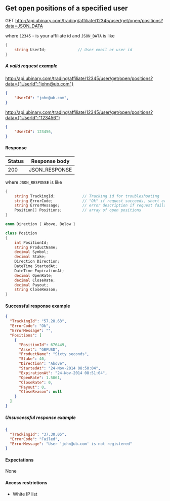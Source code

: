 ﻿## Get open positions of a specified user

GET http://api.ubinary.com/trading/affiliate/12345/user/get/open/positions?data=JSON_DATA

where `12345` - is your affiliate id and `JSON_DATA` is like

```C#
{
    string UserId;              // User email or user id
}
```

##### A valid request example

http://api.ubinary.com/trading/affiliate/12345/user/get/open/positions?data={"UserId":"john@ub.com"} 

```json
{
    "UserId": "john@ub.com",
}
```

http://api.ubinary.com/trading/affiliate/12345/user/get/open/positions?data={"UserId":"123456"} 

```json
{
    "UserId": 123456,
}
```

#### Response

Status | Response body
-------|--------------
200    | JSON_RESPONSE

where `JSON_RESPONSE` is like

```C#
{
    string TrackingId;            // Tracking id for troubleshooting
    string ErrorCode;             // "Ok" if request succeeds, short error code if request fails
    string ErrorMessage;          // error description if request fails
    Position[] Positions;         // array of open positions
}

enum Direction { Above, Below }

class Position
{
    int PositionId;
    string ProductName;
    decimal Symbol;
    decimal Stake;
    Direction Direction;
    DateTime StartedAt;
    DateTime ExpirationAt;
    decimal OpenRate;
    decimal CloseRate;
    decimal Payout;
    string CloseReason;
}
```

#### Successful response example

```json
{
  "TrackingId": "57.28.63",
  "ErrorCode": "Ok",
  "ErrorMessage": "",
  "Positions": [
    {
      "PositionId": 676449,
      "Asset": "GBPUSD",
      "ProductName": "Sixty seconds",
      "Stake": 40,
      "Direction": "Above",
      "StartedAt": "24-Nov-2014 08:50:04",
      "ExpirationAt": "24-Nov-2014 08:51:04",
      "OpenRate": 1.5061,
      "CloseRate": 0,
      "Payout": 0,
      "CloseReason": null
    }
  ]
}
```


##### Unsuccessful response example

```json
{
  "TrackingId": "37.30.05",
  "ErrorCode": "Failed",
  "ErrorMessage": "User 'john@ub.com' is not registered"
}
```


#### Expectations
None

#### Access restrictions
- White IP list
